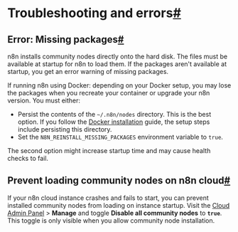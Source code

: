 [](https://github.com/n8n-io/n8n-docs/edit/main/docs/integrations/community-nodes/troubleshooting.md "Edit this page")

# Troubleshooting and errors[#](#troubleshooting-and-errors "Permanent link")

## Error: Missing packages[#](#error-missing-packages "Permanent link")

n8n installs community nodes directly onto the hard disk. The files must be available at startup for n8n to load them. If the packages aren't available at startup, you get an error warning of missing packages.

If running n8n using Docker: depending on your Docker setup, you may lose the packages when you recreate your container or upgrade your n8n version. You must either:

*   Persist the contents of the `~/.n8n/nodes` directory. This is the best option. If you follow the [Docker installation](../../../hosting/installation/docker/) guide, the setup steps include persisting this directory.
*   Set the `N8N_REINSTALL_MISSING_PACKAGES` environment variable to `true`.

The second option might increase startup time and may cause health checks to fail.

## Prevent loading community nodes on n8n cloud[#](#prevent-loading-community-nodes-on-n8n-cloud "Permanent link")

If your n8n cloud instance crashes and fails to start, you can prevent installed community nodes from loading on instance startup. Visit the [Cloud Admin Panel](../../../manage-cloud/cloud-admin-dashboard/) > **Manage** and toggle **Disable all community nodes** to **`true`**. This toggle is only visible when you allow community node installation.
